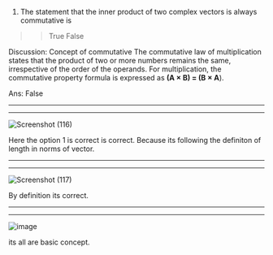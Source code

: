 
1) The statement that the inner product of two complex vectors is always commutative is
>> True 
>> False

Discussion:
Concept of commutative
The commutative law of multiplication states that the product of two or more numbers remains the same, irrespective of the order of the operands. For multiplication, the commutative property formula is expressed as **(A × B) = (B × A**). 

Ans: False

___________________________________________________________________________________________________________________________________________________________________
*******************************************************************************************************************************************************************

![Screenshot (116)](https://user-images.githubusercontent.com/89120960/198886859-71a9bbeb-11b0-4202-9de1-8ec88e55dac9.png)

Here the option 1 is correct is correct. Because its following the definiton of length in norms of vector. 

_________________________________________________________________________________________________________________________________________________________________
*****************************************************************************************************************************************************************


![Screenshot (117)](https://user-images.githubusercontent.com/89120960/198887119-4570e345-3c7d-425d-94e1-09fd9f15d85e.png)

By definition its correct.

_________________________________________________________________________________________________________________________________________________________________
*****************************************************************************************************************************************************************

![image](https://user-images.githubusercontent.com/89120960/198887205-98fbe0ec-df00-4881-aacb-40510560e731.png)

its all are basic concept.


